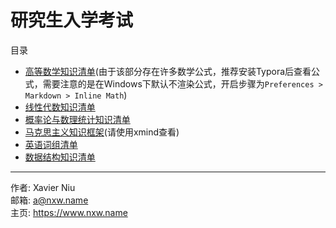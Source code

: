 # 研究生入学考试

目录

- [高等数学知识清单](ma-advanced-mathematics-kl.md)(由于该部分存在许多数学公式，推荐安装Typora后查看公式，需要注意的是在Windows下默认不渲染公式，开启步骤为`Preferences > Markdown > Inline Math`)
- [线性代数知识清单](ma-linear-algebra-kl.md)
- [概率论与数理统计知识清单](ma-probability-and-statistics-kl.md)
- [马克思主义知识框架](po-marxism-kf.xmind)(请使用xmind查看)
- [英语词组清单](en-phrase-kl.md)
- [数据结构知识清单](cs-data-structure-kl.md)

---

作者: Xavier Niu<br>邮箱: a@nxw.name<br>主页: https://www.nxw.name